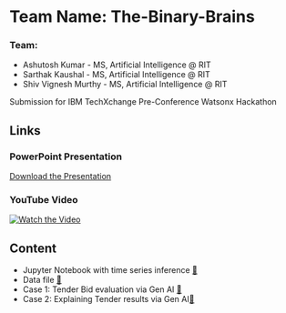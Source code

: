 # Team Name: The-Binary-Brains

### Team:
- Ashutosh Kumar - MS, Artificial Intelligence @ RIT
- Sarthak Kaushal - MS, Artificial Intelligence @ RIT
- Shiv Vignesh Murthy - MS, Artificial Intelligence @ RIT


Submission for IBM TechXchange Pre-Conference Watsonx Hackathon

## Links
### PowerPoint Presentation
[Download the Presentation](https://example.com/path/to/presentation.pptx)

### YouTube Video
[![Watch the Video](https://img.youtube.com/vi/dQw4w9WgXcQ/0.jpg)](https://www.youtube.com/watch?v=dQw4w9WgXcQ)

## Content
- Jupyter Notebook with time series inference [🔗](./granite-tsfm.ipynb)
- Data file [🔗](./bid_analysis.csv)
- Case 1: Tender Bid evaluation via Gen AI [🔗](./Tender%20Results.md)
- Case 2: Explaining Tender results via Gen AI[🔗](./Bid%20success%20Analysis%20and%20insight.md)
